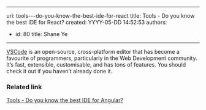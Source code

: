 

---
uri: tools---do-you-know-the-best-ide-for-react
title: Tools - Do you know the best IDE for React?
created: YYYY-05-DD 14:52:53
authors:
  - id: 80
    title: Shane Ye
---




<span class='intro'> <p class="ssw15-rteElement-P"><a href="https&#58;//code.visualstudio.com/">VSCode​</a>&#160;is an open-source, cross-platform editor that has become a favourite of programmers, particularly in the Web Development community. It’s fast, extensible, customisable, and has tons of features. You should check it out if you haven’t already done it.​​<br></p> </span>

<h3 class="ssw15-rteElement-H3">Related link​<br></h3><p><a href="/_layouts/15/FIXUPREDIRECT.ASPX?WebId=3dfc0e07-e23a-4cbb-aac2-e778b71166a2&amp;TermSetId=07da3ddf-0924-4cd2-a6d4-a4809ae20160&amp;TermId=481b8d76-c2aa-4452-954a-26bb11628ba0">Tools - Do you know the best IDE for Angular?</a><br></p>


